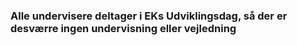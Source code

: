 ### Alle undervisere deltager i EKs Udviklingsdag, så der er desværre ingen undervisning eller vejledning
